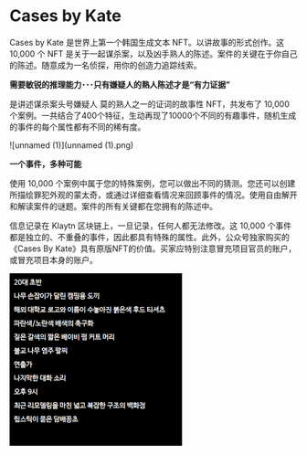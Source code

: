 # Cases by Kate

Cases by Kate 是世界上第一个韩国生成文本 NFT。以讲故事的形式创作。这 10,000 个 NFT 是关于一起谋杀案，以及凶手熟人的陈述。案件的关键在于你自己的陈述。随意成为一名侦探，用你的创造力追踪线索。

**需要敏锐的推理能力･･･只有嫌疑人的熟人陈述才是“有力证据”** 

 <Cases By Kate> 是讲述谋杀案头号嫌疑人    莫的熟人之一的证词的故事性 NFT，共发布了 10,000 个案例。一共结合了400个特征，生动再现了10000个不同的有趣事件，随机生成的事件的每个属性都有不同的稀有度。 

![unnamed (1)](unnamed (1).png)

**一个事件，多种可能**

  使用 10,000 个案例中属于您的特殊案例，您可以做出不同的猜测。您还可以创建所描绘罪犯外观的蒙太奇，或通过详细查看情况来回顾事件的情况。使用<Cases By Kate>自由解开和解读案件的谜题。案件的所有关键都在您拥有的陈述中。 

信息记录在 Klaytn 区块链上，一旦记录，任何人都无法修改。这 10,000 个事件都是独立的、不重叠的事件，因此都具有特殊的属性。此外，公众号独家购买的《Cases By Kate》具有原版NFT的价值。买家应特别注意冒充项目官员的账户，或冒充项目本身的账户。 

![unnamed](unnamed.png)
